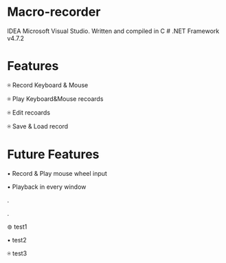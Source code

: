 # Macro-recorder
IDEA Microsoft Visual Studio. Written and compiled in C # .NET Framework v4.7.2


# Features

&#9055; Record Keyboard & Mouse

&#9055; Play Keyboard&Mouse recoards

&#9055; Edit recoards

&#9055; Save & Load record

# Future Features

&#8226; Record & Play mouse wheel input

&#8226; Playback in every window

.

.

&#8858; test1

&#8226; test2

&#9055; test3

